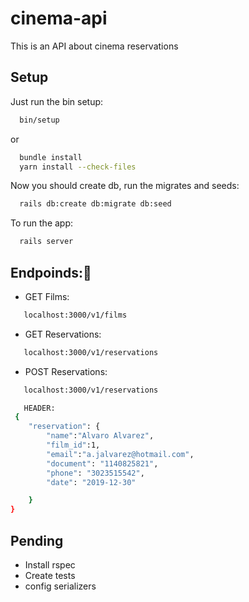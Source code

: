 # cinema-api

This is an API about cinema reservations

## Setup

Just run the bin setup:

```bash
  bin/setup
```
or

```bash
  bundle install
  yarn install --check-files
```

Now you should create db, run the migrates and seeds:

```bash
  rails db:create db:migrate db:seed
```

To run the app:

```bash
  rails server
```
## Endpoinds:💎

* GET Films:
```bash
   localhost:3000/v1/films
```
* GET Reservations:
```bash
   localhost:3000/v1/reservations
```

* POST Reservations:
```bash
   localhost:3000/v1/reservations
```
```bash
   HEADER:
 {
	"reservation": {
		"name":"Alvaro Alvarez",
		"film_id":1,
		"email":"a.jalvarez@hotmail.com",
		"document": "1140825821",
		"phone": "3023515542",
		"date": "2019-12-30"

	}
}
```

## Pending
- Install rspec
- Create tests
- config serializers